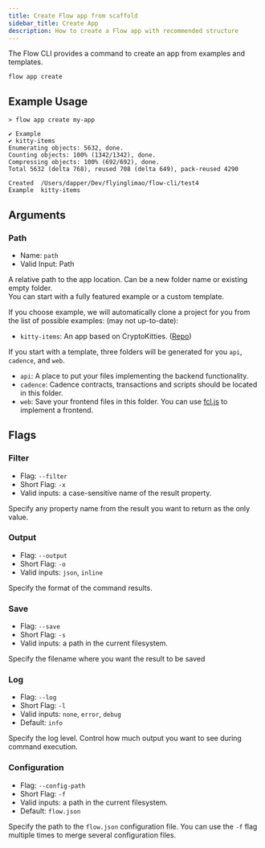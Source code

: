 ```yaml
---
title: Create Flow app from scaffold
sidebar_title: Create App
description: How to create a Flow app with recommended structure
---
```


The Flow CLI provides a command to create an app from examples
and templates.

```shell
flow app create
```

## Example Usage

```shell
> flow app create my-app

✔ Example
✔ kitty-items
Enumerating objects: 5632, done.
Counting objects: 100% (1342/1342), done.
Compressing objects: 100% (692/692), done.
Total 5632 (delta 768), reused 708 (delta 649), pack-reused 4290

Created	 /Users/dapper/Dev/flyinglimao/flow-cli/test4
Example	 kitty-items

```

## Arguments

### Path

- Name: `path`
- Valid Input: Path

A relative path to the app location. Can be a new folder name or existing empty folder.  
You can start with a fully featured example or a custom template.

If you choose example, we will automatically clone a project for you from the list of possible examples: (may not up-to-date):

- `kitty-items`: An app based on CryptoKitties. ([Repo](https://github.com/onflow/kitty-items))

If you start with a template, three folders will be generated for you `api`, `cadence`, and `web`.

- `api`: A place to put your files implementing the backend functionality.
- `cadence`: Cadence contracts, transactions and scripts should be located in this folder.
- `web`: Save your frontend files in this folder. You can use [fcl.js](https://github.com/onflow/fcl-js) to implement a frontend.

## Flags

### Filter

- Flag: `--filter`
- Short Flag: `-x`
- Valid inputs: a case-sensitive name of the result property.

Specify any property name from the result you want to return as the only value.

### Output

- Flag: `--output`
- Short Flag: `-o`
- Valid inputs: `json`, `inline`

Specify the format of the command results.

### Save

- Flag: `--save`
- Short Flag: `-s`
- Valid inputs: a path in the current filesystem.

Specify the filename where you want the result to be saved

### Log

- Flag: `--log`
- Short Flag: `-l`
- Valid inputs: `none`, `error`, `debug`
- Default: `info`

Specify the log level. Control how much output you want to see during command execution.

### Configuration

- Flag: `--config-path`
- Short Flag: `-f`
- Valid inputs: a path in the current filesystem.
- Default: `flow.json`

Specify the path to the `flow.json` configuration file.
You can use the `-f` flag multiple times to merge
several configuration files.
